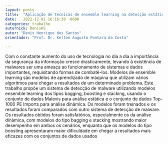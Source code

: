 ```yaml
---
layout: posts
title:  "Aplicação de técnicas de ensemble learning na detecção estática e dinâmica de malwares"
date:   2022-12-01 16:16:38 -0600
categories: trabalho
autornick: DenisHS
autor: "Denis Henrique dos Santos"
orientador: "Prof. Dr. Kelton Augusto Pontara da Costa"

---
```


Com o constante aumento do uso de tecnologia no dia a dia a importância da segurança da informação cresce drasticamente, levando à existência de malwares ser uma ameaça ao funcionamento de sistemas e dados importantes, requisitando formas de combatê-los. Modelos de ensemble learning são modelos de aprendizado de máquina que utilizam vários algoritmos para chegar a resultados de um determinado problema. Este trabalho propõe um sistema de detecção de malware utilizando modelos ensemble learning dos tipos bagging, boosting e stacking, usando o conjunto de dados Malevis para análise estática e o conjunto de dados Top-1000 PE Imports para análise dinâmica. Os modelos foram treinados e os resultados foram comparados com outro sistema de detecção de malware. Os resultados obtidos foram satisfatórios, especialmente os da análise dinâmica, com modelos do tipo bagging e stacking mostrando maior desempenho em ambos os cenários, enquanto que os modelos do tipo boosting apresentaram maior dificuldade em chegar a resultados mais eficazes com os conjuntos de dados usados
